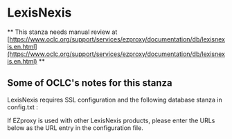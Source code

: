 # LexisNexis
** This stanza needs manual review at [https://www.oclc.org/support/services/ezproxy/documentation/db/lexisnexis.en.html](https://www.oclc.org/support/services/ezproxy/documentation/db/lexisnexis.en.html) **

## Some of OCLC's notes for this stanza

LexisNexis requires SSL configuration and the following database stanza in config.txt :

If EZproxy is used with other LexisNexis products, please enter the URLs below as the URL entry in the configuration file.

